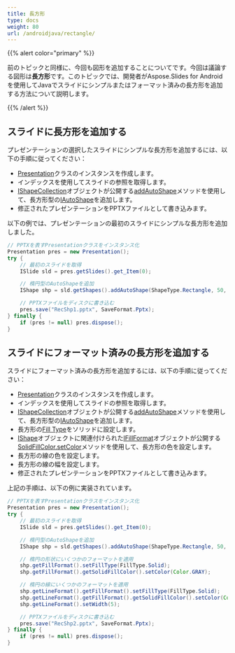 ```yaml
---
title: 長方形
type: docs
weight: 80
url: /androidjava/rectangle/
---
```


{{% alert color="primary" %}} 

前のトピックと同様に、今回も図形を追加することについてです。今回は議論する図形は**長方形**です。このトピックでは、開発者がAspose.Slides for Androidを使用してJavaでスライドにシンプルまたはフォーマット済みの長方形を追加する方法について説明します。

{{% /alert %}} 

## **スライドに長方形を追加する**
プレゼンテーションの選択したスライドにシンプルな長方形を追加するには、以下の手順に従ってください：

- [Presentation](https://reference.aspose.com/slides/androidjava/com.aspose.slides/presentation)クラスのインスタンスを作成します。
- インデックスを使用してスライドの参照を取得します。
- [IShapeCollection](https://reference.aspose.com/slides/androidjava/com.aspose.slides/IShapeCollection)オブジェクトが公開する[addAutoShape](https://reference.aspose.com/slides/androidjava/com.aspose.slides/IShapeCollection#addAutoShape-int-float-float-float-float-)メソッドを使用して、長方形型の[IAutoShape](https://reference.aspose.com/slides/androidjava/com.aspose.slides/IAutoShape)を追加します。
- 修正されたプレゼンテーションをPPTXファイルとして書き込みます。

以下の例では、プレゼンテーションの最初のスライドにシンプルな長方形を追加しました。

```java
// PPTXを表すPresentationクラスをインスタンス化
Presentation pres = new Presentation();
try {
    // 最初のスライドを取得
    ISlide sld = pres.getSlides().get_Item(0);

    // 楕円型のAutoShapeを追加
    IShape shp = sld.getShapes().addAutoShape(ShapeType.Rectangle, 50, 150, 150, 50);

    // PPTXファイルをディスクに書き込む
    pres.save("RecShp1.pptx", SaveFormat.Pptx);
} finally {
    if (pres != null) pres.dispose();
}
```

## **スライドにフォーマット済みの長方形を追加する**
スライドにフォーマット済みの長方形を追加するには、以下の手順に従ってください：

- [Presentation](https://reference.aspose.com/slides/androidjava/com.aspose.slides/presentation)クラスのインスタンスを作成します。
- インデックスを使用してスライドの参照を取得します。
- [IShapeCollection](https://reference.aspose.com/slides/androidjava/com.aspose.slides/IShapeCollection)オブジェクトが公開する[addAutoShape](https://reference.aspose.com/slides/androidjava/com.aspose.slides/IShapeCollection#addAutoShape-int-float-float-float-float-)メソッドを使用して、長方形型の[IAutoShape](https://reference.aspose.com/slides/androidjava/com.aspose.slides/IAutoShape)を追加します。
- 長方形の[Fill Type](https://reference.aspose.com/slides/androidjava/com.aspose.slides/FillType)をソリッドに設定します。
- [IShape](https://reference.aspose.com/slides/androidjava/com.aspose.slides/IShape)オブジェクトに関連付けられた[IFillFormat](https://reference.aspose.com/slides/androidjava/com.aspose.slides/IFillFormat)オブジェクトが公開する[SolidFillColor.setColor](https://reference.aspose.com/slides/androidjava/com.aspose.slides/IColorFormat#setColor-java.awt.Color-)メソッドを使用して、長方形の色を設定します。
- 長方形の線の色を設定します。
- 長方形の線の幅を設定します。
- 修正されたプレゼンテーションをPPTXファイルとして書き込みます。

上記の手順は、以下の例に実装されています。

```java
// PPTXを表すPresentationクラスをインスタンス化
Presentation pres = new Presentation();
try {
    // 最初のスライドを取得
    ISlide sld = pres.getSlides().get_Item(0);

    // 楕円型のAutoShapeを追加
    IShape shp = sld.getShapes().addAutoShape(ShapeType.Rectangle, 50, 150, 150, 50);

    // 楕円の形状にいくつかのフォーマットを適用
    shp.getFillFormat().setFillType(FillType.Solid);
    shp.getFillFormat().getSolidFillColor().setColor(Color.GRAY);

    // 楕円の線にいくつかのフォーマットを適用
    shp.getLineFormat().getFillFormat().setFillType(FillType.Solid);
    shp.getLineFormat().getFillFormat().getSolidFillColor().setColor(Color.BLACK);
    shp.getLineFormat().setWidth(5);

    // PPTXファイルをディスクに書き込む
    pres.save("RecShp2.pptx", SaveFormat.Pptx);
} finally {
    if (pres != null) pres.dispose();
}
```